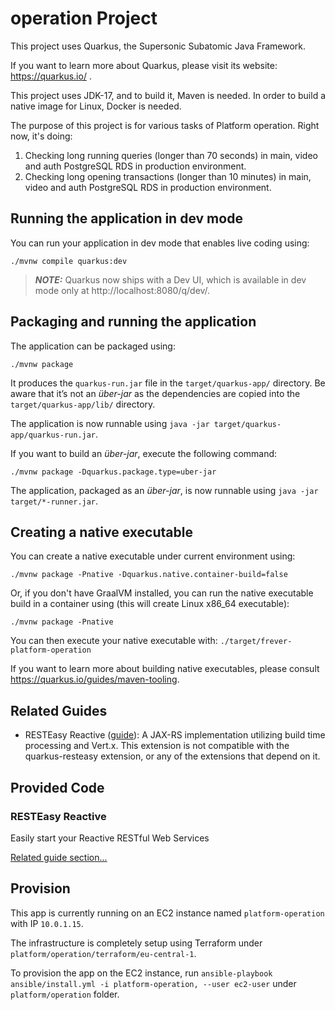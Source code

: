 # operation Project

This project uses Quarkus, the Supersonic Subatomic Java Framework.

If you want to learn more about Quarkus, please visit its website: https://quarkus.io/ .

This project uses JDK-17, and to build it, Maven is needed. In order to build a native image for Linux, Docker is needed.

The purpose of this project is for various tasks of Platform operation. Right now, it's doing:

1. Checking long running queries (longer than 70 seconds) in main, video and auth PostgreSQL RDS in production environment.
2. Checking long opening transactions (longer than 10 minutes) in main, video and auth PostgreSQL RDS in production environment.

## Running the application in dev mode

You can run your application in dev mode that enables live coding using:

```shell script
./mvnw compile quarkus:dev
```

> **_NOTE:_**  Quarkus now ships with a Dev UI, which is available in dev mode only at http://localhost:8080/q/dev/.

## Packaging and running the application

The application can be packaged using:

```shell script
./mvnw package
```

It produces the `quarkus-run.jar` file in the `target/quarkus-app/` directory.
Be aware that it’s not an _über-jar_ as the dependencies are copied into the `target/quarkus-app/lib/` directory.

The application is now runnable using `java -jar target/quarkus-app/quarkus-run.jar`.

If you want to build an _über-jar_, execute the following command:

```shell script
./mvnw package -Dquarkus.package.type=uber-jar
```

The application, packaged as an _über-jar_, is now runnable using `java -jar target/*-runner.jar`.

## Creating a native executable

You can create a native executable under current environment using:

```shell script
./mvnw package -Pnative -Dquarkus.native.container-build=false
```

Or, if you don't have GraalVM installed, you can run the native executable build in a container using (this will create Linux x86_64 executable):

```shell script
./mvnw package -Pnative
```

You can then execute your native executable with: `./target/frever-platform-operation`

If you want to learn more about building native executables, please consult https://quarkus.io/guides/maven-tooling.

## Related Guides

- RESTEasy Reactive ([guide](https://quarkus.io/guides/resteasy-reactive)): A JAX-RS implementation utilizing build time
  processing and Vert.x. This extension is not compatible with the quarkus-resteasy extension, or any of the extensions
  that depend on it.

## Provided Code

### RESTEasy Reactive

Easily start your Reactive RESTful Web Services

[Related guide section...](https://quarkus.io/guides/getting-started-reactive#reactive-jax-rs-resources)

## Provision

This app is currently running on an EC2 instance named `platform-operation` with IP `10.0.1.15`.

The infrastructure is completely setup using Terraform under `platform/operation/terraform/eu-central-1`.

To provision the app on the EC2 instance, run `ansible-playbook ansible/install.yml -i platform-operation, --user ec2-user` under `platform/operation` folder.
